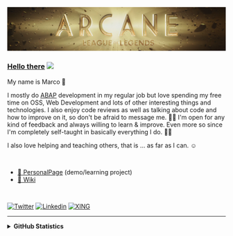 <img alt="Intro Wallpaper from the League of Legends series Arcane" src="https://raw.githubusercontent.com/wridgeu/wridgeu/master/pictures/Arcane_Intro_League.png" />

### [Hello there](https://youtu.be/rEq1Z0bjdwc?t=8) <img src="https://raw.githubusercontent.com/wridgeu/wridgeu/master/pictures/wave.gif" width="20px">

My name is Marco 👋 

I mostly do [ABAP](https://se38.myspreadshop.de/abaps+not+dead-A5d82e004b264a16d3e4142ed?productType=812) development in my regular job but love spending my free time on OSS, Web Development and lots of other interesting things and technologies. I also enjoy code reviews as well as talking about code and how to improve on it, so don't be afraid to message me. 🎤🐛 I'm open for any kind of feedback and always willing to learn & improve. Even more so since I'm completely self-taught in basically everything I do. 😶‍🌫️

I also love helping and teaching others, that is ... as far as I can. ☺️

<br>

* [📑 PersonalPage](https://wridgeu.github.io/) (demo/learning project)
* [📄 Wiki](https://github.com/wridgeu/wridgeu.github.io/wiki)

<br>

[![Twitter](https://img.shields.io/badge/Twitter-1DA1F2?style=flat&logo=twitter&logoColor=white)](https://twitter.com/Wridgeu)
[![Linkedin](https://img.shields.io/badge/LinkedIn-0077B5?style=flat&logo=linkedin&logoColor=white)](https://linkedin.com/in/dev-marco-beier/)
[![XING](https://img.shields.io/badge/XING-cfdc00?style=flat&logo=Xing&logoColor=white)](https://www.xing.com/profile/Marco_Beier8/cv)

<hr />

<details>
  <summary><b>GitHub Statistics</b></summary>
  <div>
    <img height="200px" src="https://github-readme-stats.vercel.app/api?username=wridgeu&show_icons=truetheme=great-gatsby&count_private=true&theme=dark&custom_title=Stats" />
  </div>
</details>
